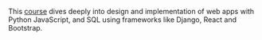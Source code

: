 This [course](https://cs50.harvard.edu/web/2020/) dives deeply into design and implementation of web apps with Python JavaScript, and SQL using frameworks like Django, React and Bootstrap.